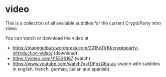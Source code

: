 video
=====

This is a collection of all available subtitles for the current CryptoParty intro video.

You can watch or download the video at

  * https://mariegutbub.wordpress.com/2015/01/10/cryptoparty-introduction-video/ (download)
  * https://vimeo.com/115536167 (watch)
  * https://www.youtube.com/watch?v=fDPpzG6u-as (watch with subtitles in english, french, german, italian and spanish)

